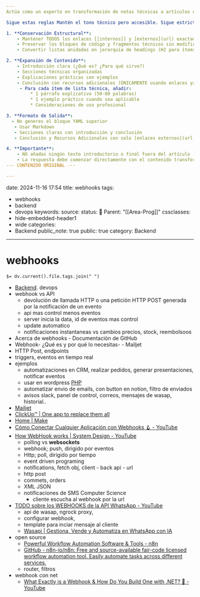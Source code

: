 ```yaml
---
Actúa como un experto en transformación de notas técnicas a artículos de blog. 

Sigue estas reglas Mantén el tono técnico pero accesible. Sigue estrictamente las reglas: 

1. **Conservación Estructural**: 
    - Mantener TODOS los enlaces [[internos]] y [externos](url) exactamente como están 
    - Preservar los bloques de código y fragmentos técnicos sin modificación 
    - Convertir listas anidadas en jerarquía de headings (H2 para ítems principales, H3 para sub-ítems) 

2. **Expansión de Contenido**:
	- Introducción clara (¿Qué es? ¿Para qué sirve?)
    - Secciones técnicas organizadas
    - Explicaciones prácticas con ejemplos
    - Conclusión con recursos adicionales (ÚNICAMENTE usando enlaces ya presentes en el contenido original)
     - Para cada ítem de lista técnica, añadir:
	     * 1 párrafo explicativo (50-80 palabras)
	     * 1 ejemplo práctico cuando sea aplicable
	     * Consideraciones de uso profesional

3. **Formato de Salida**:
  - No generes el bloque YAML superior 
   - Usar Markdown 
   - Secciones claras con introducción y conclusión
   - Conclusión y Recursos Adicionales con solo [enlaces externos](url) existentes

4. **Importante**:  
    - NO añadas ningún texto introductorio o final fuera del artículo (como "Aquí tienes el artículo..." o "A continuación...")  
    - La respuesta debe comenzar directamente con el contenido transformado en formato Markdown
--- CONTENIDO ORIGINAL ---

---
```

date: 2024-11-16 17:54
title: webhooks
tags:
  - webhooks
  - backend
  - devops
keywords: 
source: 
status: 📌
Parent: "[[Area-Prog]]"
cssclasses:
  - hide-embedded-header1
  - wide
categories:
  - Backend
public_note: true
public: true
category: Backend
---
# webhooks
`$= dv.current().file.tags.join(" ")`

- [Backend](/uncategorized/backend/). devops 
- webhook vs API
	- devolución de llamada HTTP o una petición HTTP POST generada por la notificación de un evento
	- api mas control menos eventos
	- server inicia la data, id de eventos mas control
	- update automatico
	- notificaciones instantaneas vs cambios precios, stock, reembolsoos
- Acerca de webhooks - Documentación de GitHub
- Webhook- ¿Qué es y por qué lo necesitas- - Mailjet
- HTTP Post, endpoints
- triggers, eventos en tiempo real
- ejemplos
	- automatizaciones en CRM, realizar pedidos, generar presentaciones, notificar eventos
	- usar en wordpress [PHP](/backend/php/)
	- automatizar envio de emails, con button en notion, filtro de enviados
	- avisos slack, panel de control, correos, mensajes de wasap, historial..
- [Mailjet](https://www.mailjet.com/es/) 
- [ClickUp™ | One app to replace them all](https://clickup.com/lp?utm_source=google&utm_medium=cpc&utm_campaign=gs_cpc_emea-eea_nnc_brand_trial_all-devices_troas_lp_x_all-departments_x_brand&utm_content=all-countries_kw-target_text_all-industries_all-features_all-use-cases_clickup_broad&utm_term=b_clickup&utm_creative=651395804534_BrandChampion-03072023_rsa&utm_custom1=&utm_custom2=&gad_source=1&gclid=Cj0KCQjwmt24BhDPARIsAJFYKk2P-RYa9LfXR5gzzuDpqgN-df0YpIuHC5gRLZ_dzeTB5fIYEtUlHjcaAj-mEALw_wcB) 
- [Home | Make](https://www.make.com/en?utm_campaign=gg-dg-eur-demandgen-search-brand&utm_source=google&utm_medium=cpc&utm_content=make&utm_term=make%20integrations&gad_source=1&gclid=Cj0KCQjwmt24BhDPARIsAJFYKk2GjjZstPgMdhnD1gjBgF-X9pv8_hcfh4lfn15Sy14dk3sWhNDHjQUaAlFrEALw_wcB) 
- [Cómo Conectar Cualquier Aplicación con Webhooks 🪝 - YouTube](https://youtu.be/oPX-rPa3DuY) 
- [How WebHook works | System Design - YouTube](https://youtu.be/oQaJn6RdA3g)
	- polling vs **websockets** 
	- webhook; push, dirigido por eventos
	- Http; poll, dirigido por tiempo
	- event driven programing
	- notifications, fetch obj, client - back api - url
	- http post
	- commets, orders
	- XML JSON
	- notificaciones de SMS Computer Science
		- cliente escucha al webhook por la url
- [TODO sobre los WEBHOOKS de la API WhatsApp - YouTube](https://youtu.be/41_4Q5NApTw) 
	- api de wasap, ngrock proxy,
	- configurar webhook, 
	- template para inciar mensaje al cliente
	- [Wasapi | Gestiona, Vende y Automatiza en WhatsApp con IA](https://www.wasapi.io/) 
- open source
	- [Powerful Workflow Automation Software & Tools - n8n](https://n8n.io/) 
	- [GitHub - n8n-io/n8n: Free and source-available fair-code licensed workflow automation tool. Easily automate tasks across different services.](https://github.com/n8n-io/n8n)
	- router, filtros
- webhook con net
	- [What Exactly is a Webhook & How Do You Build One with .NET? 🚀 - YouTube](https://youtu.be/wtpAA-mkOlA) 